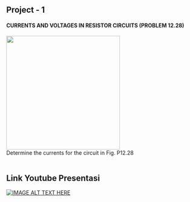 ## Project - 1  
#### **CURRENTS AND VOLTAGES IN RESISTOR CIRCUITS (PROBLEM 12.28)**
<img width="300" src="Project-1_Team2_FB_CurrentsAndVoltagesInResistorCircuits/Images/problem_12.28.png"> <br />
Determine the currents for the circuit in Fig. P12.28
<br />
<br />
## Link Youtube Presentasi
[![IMAGE ALT TEXT HERE](https://img.youtube.com/vi/3g_gOZGYSuw/0.jpg)](https://www.youtube.com/watch?v=3g_gOZGYSuw)
